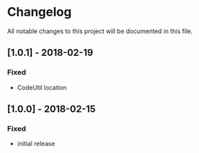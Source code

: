 # Changelog
All notable changes to this project will be documented in this file.

## [1.0.1] - 2018-02-19

### Fixed
- CodeUtil location

## [1.0.0] - 2018-02-15

### Fixed
- initial release
